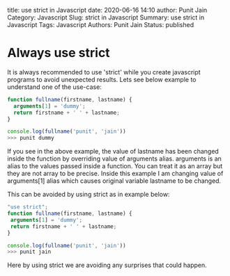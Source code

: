 title: use strict in Javascript 
date: 2020-06-16 14:10
author: Punit Jain
Category: Javascript
Slug: strict in Javascript
Summary: use strict in Javascript
Tags: Javascript
Authors: Punit Jain
Status: published

# Always use strict

It is always recommended to use 'strict' while you create javascript programs to avoid unexpected results.
Lets see below example to understand one of the use-case:

```javascript
function fullname(firstname, lastname) {
  arguments[1] = 'dummy';
  return firstname + ' ' + lastname;
}

console.log(fullname('punit', 'jain'))
>>> punit dummy

```
If you see in the above example, the value of lastname has been changed inside the function by overriding value of arguments alias.
arguments is an alias to the values passed inside a function. You can treat it as an array but they are not array to be precise.
 Inside this example I am changing value of arguments[1] alias which causes original variable lastname to be changed.
 
 This can be avoided by using strict as in example below:
 
 ```javascript
"use strict";
function fullname(firstname, lastname) {
  arguments[1] = 'dummy';
  return firstname + ' ' + lastname;
}

console.log(fullname('punit', 'jain'))
>>> punit jain
```

Here by using strict we are avoiding any surprises that could happen.